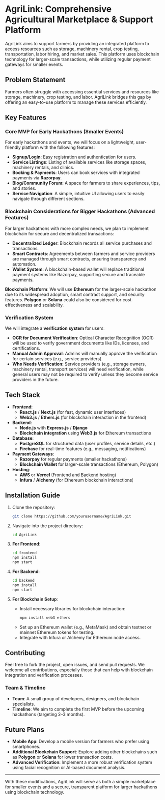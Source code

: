# AgriLink: Comprehensive Agricultural Marketplace & Support Platform

AgriLink aims to support farmers by providing an integrated platform to access resources such as storage, machinery rental, crop testing, transportation, labor hiring, and market sales. This platform uses blockchain technology for larger-scale transactions, while utilizing regular payment gateways for smaller events.

## Problem Statement

Farmers often struggle with accessing essential services and resources like storage, machinery, crop testing, and labor. AgriLink bridges this gap by offering an easy-to-use platform to manage these services efficiently.

## Key Features

### Core MVP for Early Hackathons (Smaller Events)
For early hackathons and events, we will focus on a lightweight, user-friendly platform with the following features:
- **Signup/Login**: Easy registration and authentication for users.
- **Service Listings**: Listing of available services like storage spaces, machinery rentals, and clinics.
- **Booking & Payments**: Users can book services with integrated payments via **Razorpay**.
- **Blog/Community Forum**: A space for farmers to share experiences, tips, and stories.
- **Service Navigation**: A simple, intuitive UI allowing users to easily navigate through different sections.

### Blockchain Considerations for Bigger Hackathons (Advanced Features)
For larger hackathons with more complex needs, we plan to implement blockchain for secure and decentralized transactions:
- **Decentralized Ledger**: Blockchain records all service purchases and transactions.
- **Smart Contracts**: Agreements between farmers and service providers are managed through smart contracts, ensuring transparency and automation.
- **Wallet System**: A blockchain-based wallet will replace traditional payment systems like Razorpay, supporting secure and traceable payments.
  
**Blockchain Platform**: We will use **Ethereum** for the larger-scale hackathon due to its widespread adoption, smart contract support, and security features. **Polygon** or **Solana** could also be considered for cost-effectiveness and scalability.

### Verification System
We will integrate a **verification system** for users:
- **OCR for Document Verification**: Optical Character Recognition (OCR) will be used to verify government documents like IDs, licenses, and certifications.
- **Manual Admin Approval**: Admins will manually approve the verification for certain services (e.g., service providers).
- **Who Needs Verification**: Service providers (e.g., storage owners, machinery rental, transport services) will need verification, while general users may not be required to verify unless they become service providers in the future.

## Tech Stack

- **Frontend**: 
    - **React.js** / **Next.js** (for fast, dynamic user interfaces)
    - **Web3.js** / **Ethers.js** (for blockchain interaction in the frontend)
- **Backend**:
    - **Node.js** with **Express.js** / **Django**
    - **Blockchain integration** using **Web3.js** for Ethereum transactions
- **Database**: 
    - **PostgreSQL** for structured data (user profiles, service details, etc.)
    - **Firebase** for real-time features (e.g., messaging, notifications)
- **Payment Gateways**: 
    - **Razorpay** for regular payments (smaller hackathons)
    - **Blockchain Wallet** for larger-scale transactions (Ethereum, Polygon)
- **Hosting**:
    - **AWS** or **Vercel** (Frontend and Backend hosting)
    - **Infura** / **Alchemy** (for Ethereum blockchain interactions)

## Installation Guide

1. Clone the repository:
    ```bash
    git clone https://github.com/yourusername/AgriLink.git
    ```

2. Navigate into the project directory:
    ```bash
    cd AgriLink
    ```

3. **For Frontend**:
    ```bash
    cd frontend
    npm install
    npm start
    ```

4. **For Backend**:
    ```bash
    cd backend
    npm install
    npm start
    ```

5. **For Blockchain Setup**:
    - Install necessary libraries for blockchain interaction:
      ```bash
      npm install web3 ethers
      ```
    - Set up an Ethereum wallet (e.g., MetaMask) and obtain testnet or mainnet Ethereum tokens for testing.
    - Integrate with Infura or Alchemy for Ethereum node access.

## Contributing

Feel free to fork the project, open issues, and send pull requests. We welcome all contributions, especially those that can help with blockchain integration and verification processes. 

### Team & Timeline

- **Team**: A small group of developers, designers, and blockchain specialists.
- **Timeline**: We aim to complete the first MVP before the upcoming hackathons (targeting 2–3 months).

## Future Plans
- **Mobile App**: Develop a mobile version for farmers who prefer using smartphones.
- **Additional Blockchain Support**: Explore adding other blockchains such as **Polygon** or **Solana** for lower transaction costs.
- **Advanced Verification**: Implement a more robust verification system using facial recognition or AI-based document analysis.

---

With these modifications, AgriLink will serve as both a simple marketplace for smaller events and a secure, transparent platform for larger hackathons using blockchain technology.
